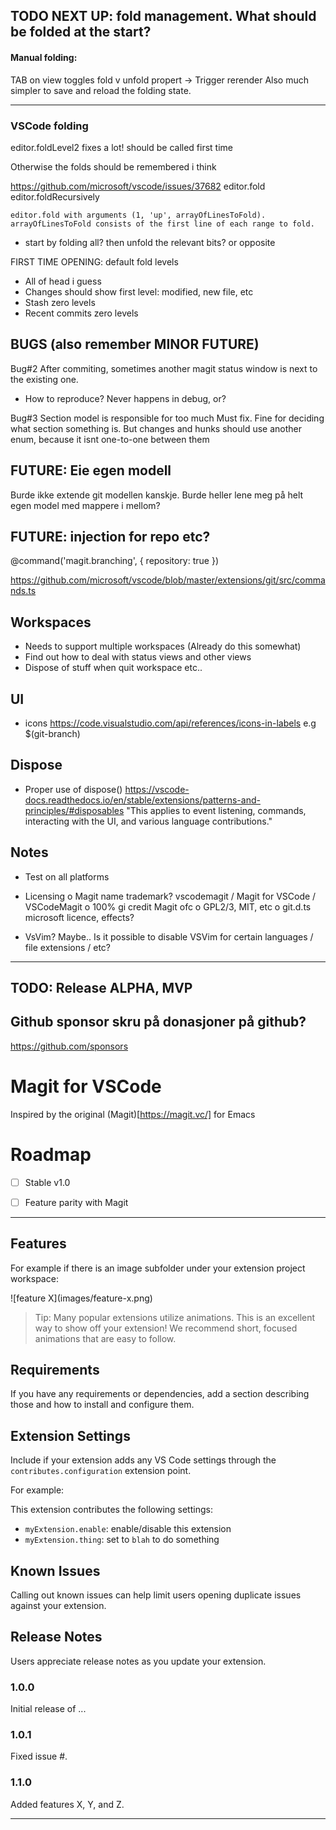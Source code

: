 
## TODO NEXT UP: fold management. What should be folded at the start?

#### Manual folding:
  TAB on view toggles fold v unfold propert
     -> Trigger rerender
 Also much simpler to save and reload the folding state.

----------
### VSCode folding
editor.foldLevel2 fixes a lot!
should be called first time

Otherwise the folds should be remembered i think

https://github.com/microsoft/vscode/issues/37682
editor.fold
editor.foldRecursively
```
editor.fold with arguments (1, 'up', arrayOfLinesToFold). arrayOfLinesToFold consists of the first line of each range to fold.
```

- start by folding all? then unfold the relevant bits? or opposite

FIRST TIME OPENING: default fold levels

- All of head i guess
- Changes should show first level: modified, new file, etc
- Stash zero levels
- Recent commits zero levels

## BUGS (also remember MINOR FUTURE)

  Bug#2
  After commiting, sometimes another magit status window is next to the existing one.
  - How to reproduce? Never happens in debug, or?

  Bug#3
  Section model is responsible for too much
  Must fix. Fine for deciding what section something is. But changes and hunks should use another enum, because it isnt one-to-one between them

## FUTURE: Eie egen modell
Burde ikke extende git modellen kanskje.
Burde heller lene meg på helt egen model
med mappere i mellom?

## FUTURE: injection for repo etc?
@command('magit.branching', { repository: true })

https://github.com/microsoft/vscode/blob/master/extensions/git/src/commands.ts

## Workspaces
  - Needs to support multiple workspaces (Already do this somewhat)
  - Find out how to deal with status views and other views
  - Dispose of stuff when quit workspace etc..

## UI
  - icons
        https://code.visualstudio.com/api/references/icons-in-labels
        e.g $(git-branch)

## Dispose
  - Proper use of dispose()
    https://vscode-docs.readthedocs.io/en/stable/extensions/patterns-and-principles/#disposables
    "This applies to event listening, commands, interacting with the UI, and various language contributions."

## Notes
  - Test on all platforms

  - Licensing
      o Magit name trademark? vscodemagit / Magit for VSCode / VSCodeMagit
      o 100% gi credit Magit ofc
      o GPL2/3, MIT, etc
      o git.d.ts microsoft licence, effects?

  - VsVim?
    Maybe.. Is it possible to disable VSVim for certain languages / file extensions / etc?

-----

## TODO: Release ALPHA, MVP

## Github sponsor skru på donasjoner på github?
https://github.com/sponsors

# Magit for VSCode

Inspired by the original (Magit)[https://magit.vc/] for Emacs

# Roadmap

- [ ] Stable v1.0
- [ ] Feature parity with Magit





--------

## Features

For example if there is an image subfolder under your extension project workspace:

\!\[feature X\]\(images/feature-x.png\)

> Tip: Many popular extensions utilize animations. This is an excellent way to show off your extension! We recommend short, focused animations that are easy to follow.

## Requirements

If you have any requirements or dependencies, add a section describing those and how to install and configure them.

## Extension Settings

Include if your extension adds any VS Code settings through the `contributes.configuration` extension point.

For example:

This extension contributes the following settings:

* `myExtension.enable`: enable/disable this extension
* `myExtension.thing`: set to `blah` to do something

## Known Issues

Calling out known issues can help limit users opening duplicate issues against your extension.

## Release Notes

Users appreciate release notes as you update your extension.

### 1.0.0

Initial release of ...

### 1.0.1

Fixed issue #.

### 1.1.0

Added features X, Y, and Z.

-----------------------------------------------------------------------------------------------------------